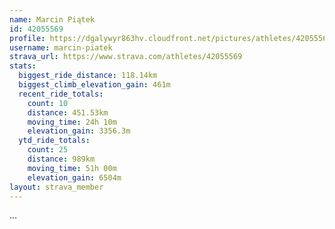 ```yaml
---
name: Marcin Piątek
id: 42055569
profile: https://dgalywyr863hv.cloudfront.net/pictures/athletes/42055569/12602382/1/large.jpg
username: marcin-piatek
strava_url: https://www.strava.com/athletes/42055569
stats:
  biggest_ride_distance: 118.14km
  biggest_climb_elevation_gain: 461m
  recent_ride_totals:
    count: 10
    distance: 451.53km
    moving_time: 24h 10m
    elevation_gain: 3356.3m
  ytd_ride_totals:
    count: 25
    distance: 989km
    moving_time: 51h 00m
    elevation_gain: 6504m
layout: strava_member
--- 
```

...
